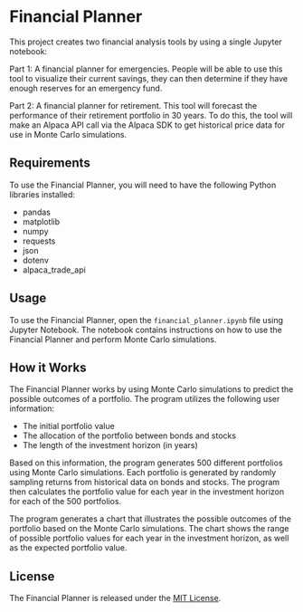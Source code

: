 # Financial Planner

This project creates two financial analysis tools by using a single Jupyter notebook:

Part 1: A financial planner for emergencies. People will be able to use this tool to visualize their current savings, they can then determine if they have enough reserves for an emergency fund.

Part 2: A financial planner for retirement. This tool will forecast the performance of their retirement portfolio in 30 years. To do this, the tool will make an Alpaca API call via the Alpaca SDK to get historical price data for use in Monte Carlo simulations.

## Requirements

To use the Financial Planner, you will need to have the following Python libraries installed:

- pandas
- matplotlib
- numpy
- requests
- json
- dotenv
- alpaca_trade_api


## Usage

To use the Financial Planner, open the `financial_planner.ipynb` file using Jupyter Notebook. The notebook contains instructions on how to use the Financial Planner and perform Monte Carlo simulations.

## How it Works

The Financial Planner works by using Monte Carlo simulations to predict the possible outcomes of a portfolio. The program utilizes the following user information:

- The initial portfolio value
- The allocation of the portfolio between bonds and stocks
- The length of the investment horizon (in years)

Based on this information, the program generates 500 different portfolios using Monte Carlo simulations. Each portfolio is generated by randomly sampling returns from historical data on bonds and stocks. The program then calculates the portfolio value for each year in the investment horizon for each of the 500 portfolios.

The program generates a chart that illustrates the possible outcomes of the portfolio based on the Monte Carlo simulations. The chart shows the range of possible portfolio values for each year in the investment horizon, as well as the expected portfolio value.

## License

The Financial Planner is released under the [MIT License](LICENSE).
